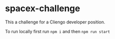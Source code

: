# spacex-challenge

This a challenge for a Cliengo developer position.

To run locally first run `npm i` and then `npm run start`
